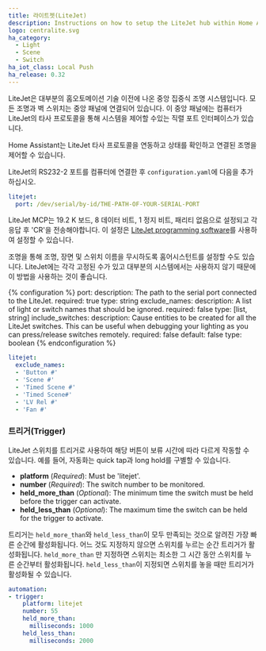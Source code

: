 ```yaml
---
title: 라이트젯(LiteJet)
description: Instructions on how to setup the LiteJet hub within Home Assistant.
logo: centralite.svg
ha_category:
  - Light
  - Scene
  - Switch
ha_iot_class: Local Push
ha_release: 0.32
---
```


LiteJet은 대부분의 홈오토메이션 기술 이전에 나온 중앙 집중식 조명 시스템입니다. 모든 조명과 벽 스위치는 중앙 패널에 연결되어 있습니다. 이 중앙 패널에는 컴퓨터가 LiteJet의 타사 프로토콜을 통해 시스템을 제어할 수있는 직렬 포트 인터페이스가 있습니다.

Home Assistant는 LiteJet 타사 프로토콜을 연동하고 상태를 확인하고 연결된 조명을 제어할 수 있습니다.

LiteJet의 RS232-2 포트를 컴퓨터에 연결한 후 `configuration.yaml`에 다음을 추가하십시오.

```yaml
litejet:
  port: /dev/serial/by-id/THE-PATH-OF-YOUR-SERIAL-PORT
```

LiteJet MCP는 19.2 K 보드, 8 데이터 비트, 1 정지 비트, 패리티 없음으로 설정되고 각 응답 후 'CR'을 전송해야합니다. 이 설정은 [LiteJet programming software](https://www.centralite.com/helpdesk/knowledgebase.php?article=735)를 사용하여 설정할 수 있습니다.

조명을 통해 조명, 장면 및 스위치 이름을 무시하도록 홈어시스턴트를 설정할 수도 있습니다. LiteJet에는 각각 고정된 수가 있고 대부분의 시스템에서는 사용하지 않기 때문에 이 방법을 사용하는 것이 좋습니다.

{% configuration %}
port:
  description: The path to the serial port connected to the LiteJet.
  required: true
  type: string
exclude_names:
  description: A list of light or switch names that should be ignored.
  required: false
  type: [list, string]
include_switches:
  description: Cause entities to be created for all the LiteJet switches. This can be useful when debugging your lighting as you can press/release switches remotely.
  required: false
  default: false
  type: boolean
{% endconfiguration %}

```yaml
litejet:
  exclude_names:
  - 'Button #'
  - 'Scene #'
  - 'Timed Scene #'
  - 'Timed Scene#'
  - 'LV Rel #'
  - 'Fan #'
```

### 트리거(Trigger)

LiteJet 스위치를 트리거로 사용하여 해당 버튼이 보류 시간에 따라 다르게 작동할 수 있습니다. 예를 들어, 자동화는 quick tap과 long hold를 구별할 수 있습니다.

- **platform** (*Required*): Must be 'litejet'.
- **number** (*Required*): The switch number to be monitored.
- **held_more_than** (*Optional*): The minimum time the switch must be held before the trigger can activate.
- **held_less_than** (*Optional*): The maximum time the switch can be held for the trigger to activate.

트리거는 `held_more_than`와 `held_less_than`이 모두 만족되는 것으로 알려진 가장 빠른 순간에 활성화됩니다. 어느 것도 지정하지 않으면 스위치를 누르는 순간 트리거가 활성화됩니다. `held_more_than` 만 지정하면 스위치는 최소한 그 시간 동안 스위치를 누른 순간부터 활성화됩니다. `held_less_than`이 지정되면 스위치를 놓을 때만 트리거가 활성화될 수 있습니다.

```yaml
automation:
- trigger:
    platform: litejet
    number: 55
    held_more_than:
      milliseconds: 1000
    held_less_than:
      milliseconds: 2000
```
